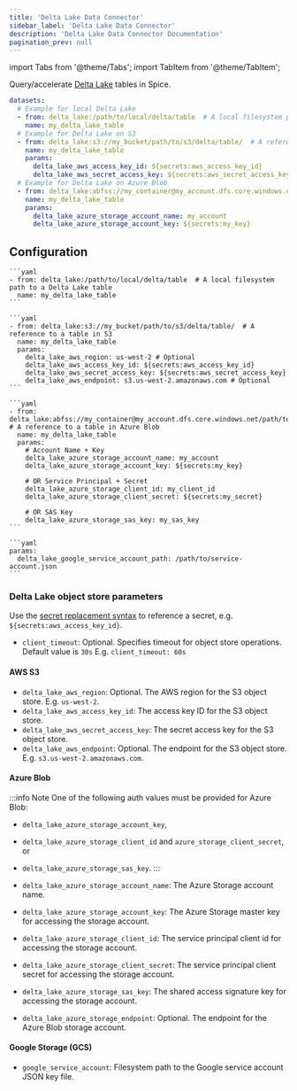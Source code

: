 ```yaml
---
title: 'Delta Lake Data Connector'
sidebar_label: 'Delta Lake Data Connector'
description: 'Delta Lake Data Connector Documentation'
pagination_prev: null
---
```


import Tabs from '@theme/Tabs';
import TabItem from '@theme/TabItem';

Query/accelerate [Delta Lake](https://delta.io/) tables in Spice.

```yaml
datasets:
  # Example for local Delta Lake
  - from: delta_lake:/path/to/local/delta/table  # A local filesystem path to a Delta Lake table
    name: my_delta_lake_table
  # Example for Delta Lake on S3
  - from: delta_lake:s3://my_bucket/path/to/s3/delta/table/  # A reference to a table in S3
    name: my_delta_lake_table
    params:
      delta_lake_aws_access_key_id: ${secrets:aws_access_key_id}
      delta_lake_aws_secret_access_key: ${secrets:aws_secret_access_key}
  # Example for Delta Lake on Azure Blob
  - from: delta_lake:abfss://my_container@my_account.dfs.core.windows.net/path/to/azure/delta/table/  # A reference to a table in Azure Blob
    name: my_delta_lake_table
    params:
      delta_lake_azure_storage_account_name: my_account
      delta_lake_azure_storage_account_key: ${secrets:my_key}
```

## Configuration

<Tabs>
  <TabItem value="delta_lake_local" label="Delta Lake + Local" default>

    ```yaml
    - from: delta_lake:/path/to/local/delta/table  # A local filesystem path to a Delta Lake table
      name: my_delta_lake_table
    ```

  </TabItem>
  <TabItem value="delta_lake_s3" label="Delta Lake + S3" default>

    ```yaml
    - from: delta_lake:s3://my_bucket/path/to/s3/delta/table/  # A reference to a table in S3
      name: my_delta_lake_table
      params:
        delta_lake_aws_region: us-west-2 # Optional
        delta_lake_aws_access_key_id: ${secrets:aws_access_key_id}
        delta_lake_aws_secret_access_key: ${secrets:aws_secret_access_key}
        delta_lake_aws_endpoint: s3.us-west-2.amazonaws.com # Optional
    ```

  </TabItem>
  <TabItem value="delta_lake_azure" label="Delta Lake + Azure Blob">

    ```yaml
    - from: delta_lake:abfss://my_container@my_account.dfs.core.windows.net/path/to/azure/delta/table/  # A reference to a table in Azure Blob
      name: my_delta_lake_table
      params:
        # Account Name + Key
        delta_lake_azure_storage_account_name: my_account
        delta_lake_azure_storage_account_key: ${secrets:my_key}

        # OR Service Principal + Secret
        delta_lake_azure_storage_client_id: my_client_id
        delta_lake_azure_storage_client_secret: ${secrets:my_secret}

        # OR SAS Key
        delta_lake_azure_storage_sas_key: my_sas_key
    ```

  </TabItem>
  <TabItem value="delta_lake_gcp" label="Delta Lake + Google Storage">

    ```yaml
    params:
      delta_lake_google_service_account_path: /path/to/service-account.json
    ```

  </TabItem>
</Tabs>

### Delta Lake object store parameters

Use the [secret replacement syntax](../secret-stores/index.md) to reference a secret, e.g. `${secrets:aws_access_key_id}`.

- `client_timeout`: Optional. Specifies timeout for object store operations. Default value is `30s` E.g. `client_timeout: 60s`

#### AWS S3

- `delta_lake_aws_region`: Optional. The AWS region for the S3 object store. E.g. `us-west-2`.
- `delta_lake_aws_access_key_id`: The access key ID for the S3 object store. 
- `delta_lake_aws_secret_access_key`: The secret access key for the S3 object store.
- `delta_lake_aws_endpoint`: Optional. The endpoint for the S3 object store. E.g. `s3.us-west-2.amazonaws.com`.

#### Azure Blob

:::info Note
One of the following auth values must be provided for Azure Blob:

- `delta_lake_azure_storage_account_key`, 
- `delta_lake_azure_storage_client_id` and `azure_storage_client_secret`, or 
- `delta_lake_azure_storage_sas_key`.
:::

- `delta_lake_azure_storage_account_name`: The Azure Storage account name.
- `delta_lake_azure_storage_account_key`: The Azure Storage master key for accessing the storage account.
- `delta_lake_azure_storage_client_id`: The service principal client id for accessing the storage account.
- `delta_lake_azure_storage_client_secret`: The service principal client secret for accessing the storage account.
- `delta_lake_azure_storage_sas_key`: The shared access signature key for accessing the storage account.
- `delta_lake_azure_storage_endpoint`: Optional. The endpoint for the Azure Blob storage account.

#### Google Storage (GCS)

- `google_service_account`: Filesystem path to the Google service account JSON key file.
